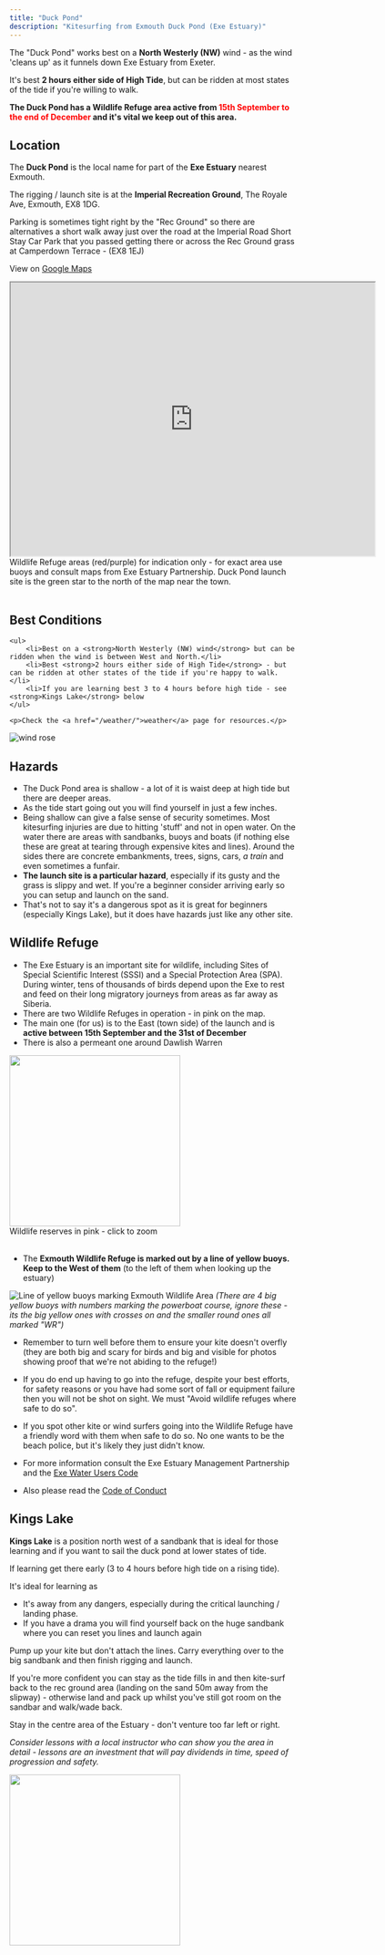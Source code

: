 ```yaml
---
title: "Duck Pond"
description: "Kitesurfing from Exmouth Duck Pond (Exe Estuary)"
---
```


The "Duck Pond" works best on a **North Westerly (NW)** wind - as the wind 'cleans up' as it funnels down Exe Estuary from Exeter. 

It's best **2 hours either side of High Tide**, but can be ridden at most states of the tide if you're willing to walk.

**The Duck Pond has a Wildlife Refuge area active from <span style="color:red">15th September to the end of December</span> and it's vital we keep out of this area.**

<!--more-->

## Location

The **Duck Pond** is the local name for part of the **Exe Estuary** nearest Exmouth.

The rigging / launch site is at the **Imperial Recreation Ground**, The Royale Ave, Exmouth, EX8 1DG.

Parking is sometimes tight right by the "Rec Ground" so there are alternatives a short walk away just over the road at the Imperial Road Short Stay Car Park that you passed getting there or across the Rec Ground grass at Camperdown Terrace - (EX8 1EJ)

View on [Google Maps](https://drive.google.com/open?id=1-ZO755CqpeceKO2cMKHwK26Ow30WJCRY&usp=sharing)

<div class="image-container text-center">
<iframe src="https://www.google.com/maps/d/u/0/embed?mid=1-ZO755CqpeceKO2cMKHwK26Ow30WJCRY" width="640" height="480"></iframe>
    <div class="caption">
    Wildlife Refuge areas (red/purple) for indication only - for exact area use buoys and consult maps from Exe Estuary Partnership.
    Duck Pond launch site is the green star to the north of the map near the town.
    </div>
</div>

<br>

## Best Conditions

<div class="row">
  <div class="col-8">

    <ul>
        <li>Best on a <strong>North Westerly (NW) wind</strong> but can be ridden when the wind is between West and North.</li>
        <li>Best <strong>2 hours either side of High Tide</strong> - but can be ridden at other states of the tide if you're happy to walk.</li>
        <li>If you are learning best 3 to 4 hours before high tide - see <strong>Kings Lake</strong> below
    </ul>

    <p>Check the <a href="/weather/">weather</a> page for resources.</p>

  </div>
  <div class="col-4">
    <img src="/images/wind-rose_duckpond_small.png" alt="wind rose">
  </div>  
</div>

## Hazards

* The Duck Pond area is shallow - a lot of it is waist deep at high tide but there are deeper areas.
* As the tide start going out you will find yourself in just a few inches.
* Being shallow can give a false sense of security sometimes. Most kitesurfing injuries are due to hitting 'stuff' and not in open water. On the water there are areas with sandbanks, buoys and boats (if nothing else these are great at tearing through expensive kites and lines). Around the sides there are concrete embankments, trees, signs, cars, *a train* and even sometimes a funfair.
* **The launch site is a particular hazard**, especially if its gusty and the grass is slippy and wet. If you're a beginner consider arriving early so you can setup and launch on the sand.
* That's not to say it's a dangerous spot as it is great for beginners (especially Kings Lake), but it does have hazards just like any other site.

## Wildlife Refuge
* The Exe Estuary is an important site for wildlife, including Sites of Special Scientific Interest (SSSI) and a Special Protection Area (SPA). During winter, tens of thousands of birds depend upon the Exe to rest and feed on their long migratory journeys from areas as far away as Siberia.
* There are two Wildlife Refuges in operation - in pink on the map.
* The main one (for us) is to the East (town side) of the launch and is **active between 15th September and the 31st of December**
* There is also a permeant one around Dawlish Warren

<div class="image-container text-center">
<a href="/images/exmouth/duckpond-map.png">
    <img src="/images/exmouth/duckpond-map.png" width="300px">
</a>
    <div class="caption">Wildlife reserves in pink - click to zoom</div>
</div>
<br>

* The **Exmouth Wildlife Refuge is marked out by a line of yellow buoys. Keep to the West of them** (to the left of them when looking up the estuary)

![Line of yellow buoys marking Exmouth Wildlife Area](/images/exmouth/duckpond-wildlife-refuge-buoys.jpg)
*(There are 4 big yellow buoys with numbers marking the powerboat course, ignore these - its the big yellow ones with crosses on and the smaller round ones all marked "WR")*

* Remember to turn well before them to ensure your kite doesn't overfly (they are both big and scary for birds and big and visible for photos showing proof that we're not abiding to the refuge!)
* If you do end up having to go into the refuge, despite your best efforts, for safety reasons or you have had some sort of fall or equipment failure then you will not be shot on sight. We must "Avoid wildlife refuges where safe to do so".
* If you spot other kite or wind surfers going into the Wildlife Refuge have a friendly word with them when safe to do so. No one wants to be the beach police, but it's likely they just didn't know.

* For more information consult the Exe Estuary Management Partnership and the [Exe Water Users Code](https://www.exe-estuary.org/exe-codes-of-conduct)
* Also please read the [Code of Conduct](/code-of-conduct/)

## Kings Lake

**Kings Lake** is a position north west of a sandbank that is ideal for those learning and if you want to sail the duck pond at lower states of tide.

If learning get there early (3 to 4 hours before high tide on a rising tide).

It's ideal for learning as

   * It's away from any dangers, especially during the critical launching / landing phase.
   * If you have a drama you will find yourself back on the huge sandbank where you can reset you lines and launch again

Pump up your kite but don't attach the lines. Carry everything over to the big sandbank and then finish rigging and launch.

If you're more confident you can stay as the tide fills in and then kite-surf back to the rec ground area (landing on the sand 50m away from the slipway) - otherwise land and pack up whilst you've still got room on the sandbar and walk/wade back.

Stay in the centre area of the Estuary - don't venture too far left or right.

*Consider lessons with a local instructor who can show you the area in detail - lessons are an investment that will pay dividends in time, speed of progression and safety.*

<div class="image-container text-center">
<a href="/images/exmouth/kings-lake.png">
  <img src="/images/exmouth/kings-lake.png" width="300px">
<a>